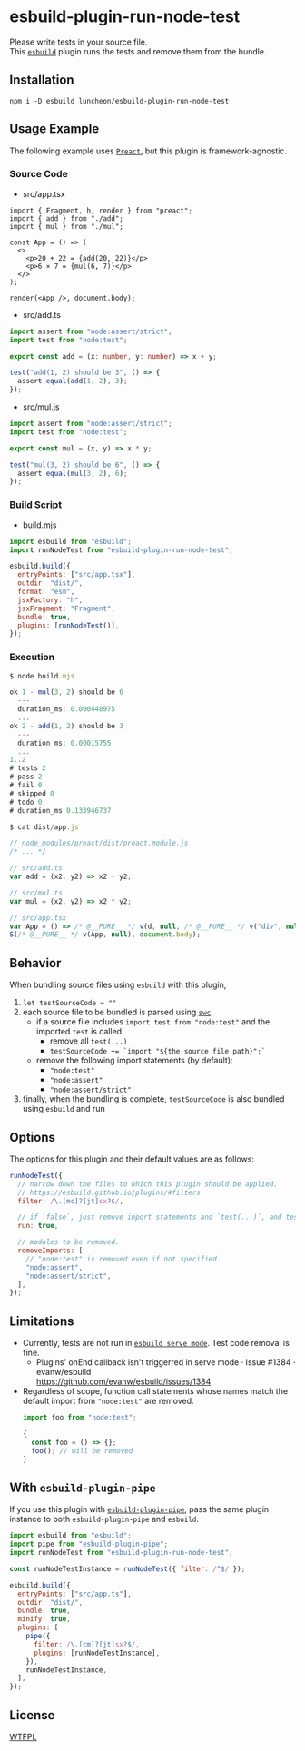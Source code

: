 # esbuild-plugin-run-node-test

Please write tests in your source file.  
This [`esbuild`](https://esbuild.github.io/) plugin runs the tests and remove them from the bundle.

## Installation

```
npm i -D esbuild luncheon/esbuild-plugin-run-node-test
```

## Usage Example

The following example uses [`Preact`](https://preactjs.com/), but this plugin is framework-agnostic.

### Source Code

- src/app.tsx

```tsx
import { Fragment, h, render } from "preact";
import { add } from "./add";
import { mul } from "./mul";

const App = () => (
  <>
    <p>20 + 22 = {add(20, 22)}</p>
    <p>6 × 7 = {mul(6, 7)}</p>
  </>
);

render(<App />, document.body);
```

- src/add.ts

```ts
import assert from "node:assert/strict";
import test from "node:test";

export const add = (x: number, y: number) => x + y;

test("add(1, 2) should be 3", () => {
  assert.equal(add(1, 2), 3);
});
```

- src/mul.js

```ts
import assert from "node:assert/strict";
import test from "node:test";

export const mul = (x, y) => x * y;

test("mul(3, 2) should be 6", () => {
  assert.equal(mul(3, 2), 6);
});
```

### Build Script

- build.mjs

```js
import esbuild from "esbuild";
import runNodeTest from "esbuild-plugin-run-node-test";

esbuild.build({
  entryPoints: ["src/app.tsx"],
  outdir: "dist/",
  format: "esm",
  jsxFactory: "h",
  jsxFragment: "Fragment",
  bundle: true,
  plugins: [runNodeTest()],
});
```

### Execution

```js
$ node build.mjs

ok 1 - mul(3, 2) should be 6
  ---
  duration_ms: 0.000448975
  ...
ok 2 - add(1, 2) should be 3
  ---
  duration_ms: 0.00015755
  ...
1..2
# tests 2
# pass 2
# fail 0
# skipped 0
# todo 0
# duration_ms 0.133946737
```

```js
$ cat dist/app.js

// node_modules/preact/dist/preact.module.js
/* ... */

// src/add.ts
var add = (x2, y2) => x2 + y2;

// src/mul.ts
var mul = (x2, y2) => x2 * y2;

// src/app.tsx
var App = () => /* @__PURE__ */ v(d, null, /* @__PURE__ */ v("div", null, "20 + 22 = ", add(20, 22)), /* @__PURE__ */ v("div", null, "6 \xD7 7 = ", mul(6, 7)));
S(/* @__PURE__ */ v(App, null), document.body);
```

## Behavior

When bundling source files using `esbuild` with this plugin,

<!-- prettier-ignore -->
1. `let testSourceCode = ""`
1. each source file to be bundled is parsed using [`swc`](https://swc.rs/)
    - if a source file includes `import test from "node:test"` and the imported `test` is called:
        - remove all `test(...)`
        - `` testSourceCode += `import "${the source file path}";` ``
    - remove the following import statements (by default):
        - `"node:test"`
        - `"node:assert"`
        - `"node:assert/strict"`
1. finally, when the bundling is complete, `testSourceCode` is also bundled using `esbuild` and run

## Options

The options for this plugin and their default values are as follows:

```js
runNodeTest({
  // narrow down the files to which this plugin should be applied.
  // https://esbuild.github.io/plugins/#filters
  filter: /\.[mc]?[jt]sx?$/,

  // if `false`, just remove import statements and `test(...)`, and tests are not run.
  run: true,

  // modules to be removed.
  removeImports: [
    // "node:test" is removed even if not specified.
    "node:assert",
    "node:assert/strict",
  ],
});
```

## Limitations

<!-- prettier-ignore -->
- Currently, tests are not run in [`esbuild serve mode`](https://esbuild.github.io/api/#serve). Test code removal is fine.
    - Plugins' onEnd callback isn't triggerred in serve mode · Issue #1384 · evanw/esbuild  
      https://github.com/evanw/esbuild/issues/1384
- Regardless of scope, function call statements whose names match the default import from `"node:test"` are removed.
    ```js
    import foo from "node:test";

    {
      const foo = () => {};
      foo(); // will be removed
    }
    ```

## With `esbuild-plugin-pipe`

If you use this plugin with [`esbuild-plugin-pipe`](https://github.com/nativew/esbuild-plugin-pipe), pass the same plugin instance to both `esbuild-plugin-pipe` and `esbuild`.

```js
import esbuild from "esbuild";
import pipe from "esbuild-plugin-pipe";
import runNodeTest from "esbuild-plugin-run-node-test";

const runNodeTestInstance = runNodeTest({ filter: /^$/ });

esbuild.build({
  entryPoints: ["src/app.ts"],
  outdir: "dist/",
  bundle: true,
  minify: true,
  plugins: [
    pipe({
      filter: /\.[cm]?[jt]sx?$/,
      plugins: [runNodeTestInstance],
    }),
    runNodeTestInstance,
  ],
});
```

## License

[WTFPL](http://www.wtfpl.net/)
